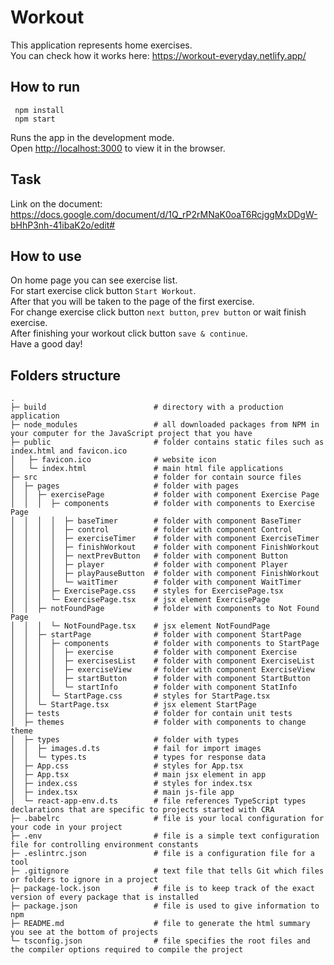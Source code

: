# Workout

This application represents home exercises. \
You can check how it works here: https://workout-everyday.netlify.app/

## How to run

```
 npm install
 npm start
```

Runs the app in the development mode.\
Open [http://localhost:3000](http://localhost:3000) to view it in the browser.

## Task

Link on the document: https://docs.google.com/document/d/1Q_rP2rMNaK0oaT6RcjggMxDDgW-bHhP3nh-41ibaK2o/edit#

## How to use

On home page you can see exercise list. \
For start exercise click button `Start Workout`. \
After that you will be taken to the page of the first exercise. \
For change exercise click button `next button`, `prev button` or wait finish exercise. \
After finishing your workout click button `save & continue`. \
Have a good day!

## Folders structure
    
```
.
├─ build                        # directory with a production application
├─ node_modules                 # all downloaded packages from NPM in your computer for the JavaScript project that you have
├─ public                       # folder contains static files such as index.html and favicon.ico
│   ├─ favicon.ico              # website icon
│   └─ index.html               # main html file applications
├─ src                          # folder for contain source files  
│  ├─ pages                     # folder with pages
│  │  ├─ exercisePage           # folder with component Exercise Page
│  │  │  ├─ components          # folder with components to Exercise Page
│  │  │  │  ├─ baseTimer        # folder with component BaseTimer
│  │  │  │  ├─ control          # folder with component Control
│  │  │  │  ├─ exerciseTimer    # folder with component ExerciseTimer
│  │  │  │  ├─ finishWorkout    # folder with component FinishWorkout
│  │  │  │  ├─ nextPrevButton   # folder with component Button
│  │  │  │  ├─ player           # folder with component Player
│  │  │  │  ├─ playPauseButton  # folder with component FinishWorkout
│  │  │  │  └─ waitTimer        # folder with component WaitTimer
│  │  │  ├─ ExercisePage.css    # styles for ExercisePage.tsx
│  │  │  └─ ExercisePage.tsx    # jsx element ExercisePage
│  │  ├─ notFoundPage           # folder with components to Not Found Page
│  │  │  └─ NotFoundPage.tsx    # jsx element NotFoundPage
│  │  ├─ startPage              # folder with component StartPage
│  │  │  ├─ components          # folder with components to StartPage    
│  │  │  │  ├─ exercise         # folder with component Exercise
│  │  │  │  ├─ exercisesList    # folder with component ExerciseList
│  │  │  │  ├─ exerciseView     # folder with component ExerciseView
│  │  │  │  ├─ startButton      # folder with component StartButton
│  │  │  │  └─ startInfo        # folder with component StatInfo
│  │  │  └─ StartPage.css       # styles for StartPage.tsx
│  │  └─ StartPage.tsx          # jsx element StartPage
│  ├─ tests                     # folder for contain unit tests 
│  ├─ themes                    # folder with components to change theme
│  ├─ types                     # folder with types
│  │  ├─ images.d.ts            # fail for import images
│  │  └─ types.ts               # types for response data            
│  ├─ App.css                   # styles for App.tsx            
│  ├─ App.tsx                   # main jsx element in app                  
│  ├─ index.css                 # styles for index.tsx            
│  ├─ index.tsx                 # main js-file app             
│  └─ react-app-env.d.ts        # file references TypeScript types declarations that are specific to projects started with CRA
├─ .babelrc                     # file is your local configuration for your code in your project   
├─ .env                         # file is a simple text configuration file for controlling environment constants
├─ .eslintrc.json               # file is a configuration file for a tool      
├─ .gitignore                   # text file that tells Git which files or folders to ignore in a project    
├─ package-lock.json            # file is to keep track of the exact version of every package that is installed   
├─ package.json                 # file is used to give information to npm     
├─ README.md                    # file to generate the html summary you see at the bottom of projects  
└─ tsconfig.json                # file specifies the root files and the compiler options required to compile the project
```              